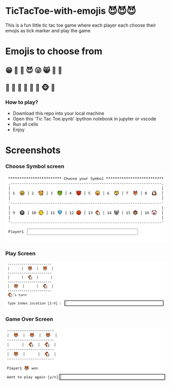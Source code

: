 # TicTacToe-with-emojis 😈😈😈
This is a fun little tic tac toe game where each player each choose their emojis as tick marker and play the game 

# Emojis to choose from

## 😁  🥰  🤑  😈  😜  😸  🦊  🐶 
## 🎱  🥎  💎  🏀  🐔  🤖  🐵  🤡

### How to play?
* Download this repo into your local machine
* Open this 'Tic Tac Toe.ipynb' ipython notebook in jupyter or vscode
* Run all cells
* Enjoy


# Screenshots

### Choose Symbol screen
<img src="https://github.com/junaid9211/tictactoe-with-emojis/blob/main/images/emoji%20selection.png" alt="Choose symbol" width="600"/>

### Play Screen
<img src="https://github.com/junaid9211/tictactoe-with-emojis/blob/main/images/play%201.png" alt="play" width="600"/>


### Game Over Screen
<img src="https://github.com/junaid9211/tictactoe-with-emojis/blob/main/images/play%20again%20.png" alt="game over" width="600"/>
